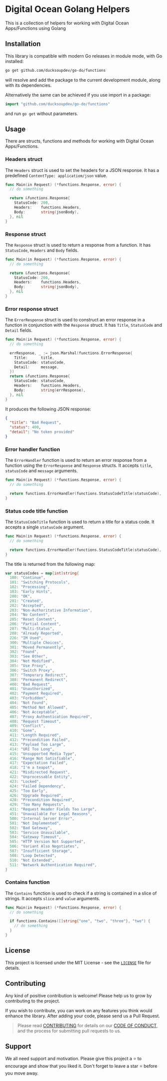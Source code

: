 # Digital Ocean Golang Helpers

This is a collection of helpers for working with Digital Ocean Apps/Functions using Golang

## Installation

This library is compatible with modern Go releases in module mode, with Go installed:

```bash
go get github.com/ducksoupdev/go-do/functions
```

will resolve and add the package to the current development module, along with its dependencies.

Alternatively the same can be achieved if you use import in a package:

```go
import "github.com/ducksoupdev/go-do/functions"
```

and run `go get` without parameters.

## Usage

There are structs, functions and methods for working with Digital Ocean Apps/Functions.

### Headers struct

The `Headers` struct is used to set the headers for a JSON response. It has a predefined `ContentType: applicatiom/json` value.

```go
func Main(in Request) (*functions.Response, error) {
  // do something

  return &functions.Response{
    StatusCode: 200,
    Headers:    functions.Headers,
    Body:       string(jsonBody),
  }, nil
}
```

### Response struct

The `Response` struct is used to return a response from a function. It has `StatusCode`, `Headers` and `Body` fields.

```go
func Main(in Request) (*functions.Response, error) {
  // do something

  return &functions.Response{
    StatusCode: 200,
    Headers:    functions.Headers,
    Body:       string(jsonBody),
  }, nil
}
```

### Error response struct

The `ErrorResponse` struct is used to construct an error response in a function in conjunction with the `Response` struct. It has `Title`, `StatusCode` and `Detail` fields.

```go
func Main(in Request) (*functions.Response, error) {
  // do something

  errResponse, _ := json.Marshal(functions.ErrorResponse{
    Title:      title,
    StatusCode: statusCode,
    Detail:     message,
  })
  return &functions.Response{
    StatusCode: statusCode,
    Headers:    functions.Headers,
    Body:       string(errResponse),
  }, nil
}
```

It produces the following JSON response:

```json
{
  "title": "Bad Request",
  "status": 400,
  "detail": "No token provided"
}
```

### Error handler function

The `ErrorHandler` function is used to return an error response from a function using the `ErrorResponse` and `Response` structs.
It accepts `title`, `statusCode` and `message` arguments.

```go
func Main(in Request) (*functions.Response, error) {
  // do something

  return functions.ErrorHandler(functions.StatusCodeTitle(statusCode), statusCode, message)
}
```

### Status code title function

The `StatusCodeTitle` function is used to return a title for a status code. It accepts a single `statusCode` argument.

```go
func Main(in Request) (*functions.Response, error) {
  // do something

  return functions.ErrorHandler(functions.StatusCodeTitle(statusCode), statusCode, message)
}
```

The title is returned from the following map:

```go
var statusCodes = map[int]string{
  100: "Continue",
  101: "Switching Protocols",
  102: "Processing",
  103: "Early Hints",
  200: "OK",
  201: "Created",
  202: "Accepted",
  203: "Non-Authoritative Information",
  204: "No Content",
  205: "Reset Content",
  206: "Partial Content",
  207: "Multi-Status",
  208: "Already Reported",
  226: "IM Used",
  300: "Multiple Choices",
  301: "Moved Permanently",
  302: "Found",
  303: "See Other",
  304: "Not Modified",
  305: "Use Proxy",
  306: "Switch Proxy",
  307: "Temporary Redirect",
  308: "Permanent Redirect",
  400: "Bad Request",
  401: "Unauthorized",
  402: "Payment Required",
  403: "Forbidden",
  404: "Not Found",
  405: "Method Not Allowed",
  406: "Not Acceptable",
  407: "Proxy Authentication Required",
  408: "Request Timeout",
  409: "Conflict",
  410: "Gone",
  411: "Length Required",
  412: "Precondition Failed",
  413: "Payload Too Large",
  414: "URI Too Long",
  415: "Unsupported Media Type",
  416: "Range Not Satisfiable",
  417: "Expectation Failed",
  418: "I'm a teapot",
  421: "Misdirected Request",
  422: "Unprocessable Entity",
  423: "Locked",
  424: "Failed Dependency",
  425: "Too Early",
  426: "Upgrade Required",
  428: "Precondition Required",
  429: "Too Many Requests",
  431: "Request Header Fields Too Large",
  451: "Unavailable For Legal Reasons",
  500: "Internal Server Error",
  501: "Not Implemented",
  502: "Bad Gateway",
  503: "Service Unavailable",
  504: "Gateway Timeout",
  505: "HTTP Version Not Supported",
  506: "Variant Also Negotiates",
  507: "Insufficient Storage",
  508: "Loop Detected",
  510: "Not Extended",
  511: "Network Authentication Required",
}
```

### Contains function

The `Contains` function is used to check if a string is contained in a slice of strings. It accepts `slice` and `value` arguments.

```go
func Main(in Request) (*functions.Response, error) {
  // do something

  if functions.Contains([]string{"one", "two", "three"}, "two") {
    // do something
  }
}
```

## License

This project is licensed under the MIT License - see the [`LICENSE`](LICENSE) file for details.

## Contributing

Any kind of positive contribution is welcome! Please help us to grow by contributing to the project.

If you wish to contribute, you can work on any features you think would enhance the library. After adding your code, please send us a Pull Request.

> Please read [CONTRIBUTING](CONTRIBUTING.md) for details on our [CODE OF CONDUCT](CODE_OF_CONDUCT.md), and the process for submitting pull requests to us.

## Support

We all need support and motivation. Please give this project a ⭐️ to encourage and show that you liked it. Don't forget to leave a star ⭐️ before you move away.

